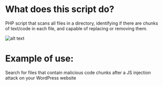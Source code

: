 # What does this script do?
PHP script that scans all files in a directory, identifying if there are chunks of text/code in each file, and capable of replacing or removing them.

![alt text](https://i.ibb.co/QcGYPY8/Screenshot-from-2023-01-27-14-06-44.png)

# Example of use: 
Search for files that contain malicious code chunks after a JS injection attack on your WordPress website

